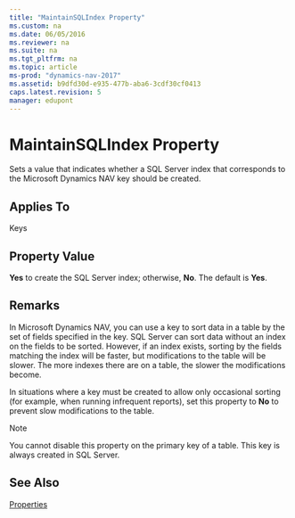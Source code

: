 ```yaml
---
title: "MaintainSQLIndex Property"
ms.custom: na
ms.date: 06/05/2016
ms.reviewer: na
ms.suite: na
ms.tgt_pltfrm: na
ms.topic: article
ms-prod: "dynamics-nav-2017"
ms.assetid: b9dfd30d-e935-477b-aba6-3cdf30cf0413
caps.latest.revision: 5
manager: edupont
---
```

# MaintainSQLIndex Property
Sets a value that indicates whether a SQL Server index that corresponds to the Microsoft Dynamics NAV key should be created.  
  
## Applies To  
 Keys  
  
## Property Value  
 **Yes** to create the SQL Server index; otherwise, **No**. The default is **Yes**.  
  
## Remarks  
 In Microsoft Dynamics NAV, you can use a key to sort data in a table by the set of fields specified in the key. SQL Server can sort data without an index on the fields to be sorted. However, if an index exists, sorting by the fields matching the index will be faster, but modifications to the table will be slower. The more indexes there are on a table, the slower the modifications become.  
  
 In situations where a key must be created to allow only occasional sorting \(for example, when running infrequent reports\), set this property to **No** to prevent slow modifications to the table.  
  
> [!NOTE]  
>  You cannot disable this property on the primary key of a table. This key is always created in SQL Server.  
  
## See Also  
 [Properties](Properties.md)